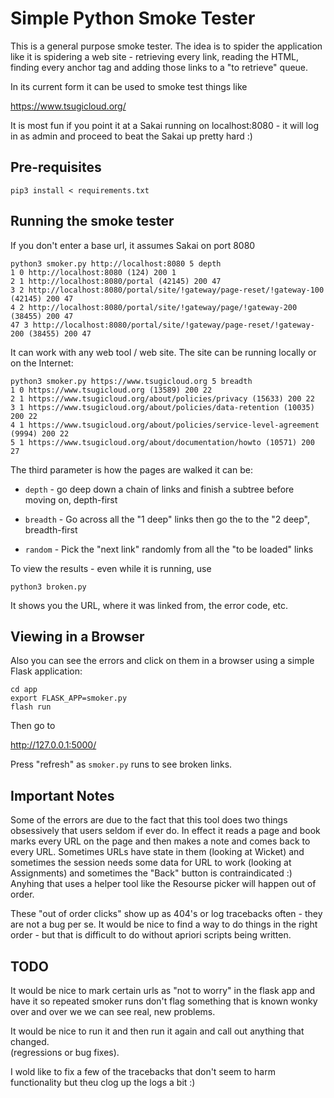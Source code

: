 Simple Python Smoke Tester
==========================

This is a general purpose smoke tester.  The idea is to spider the application
like it is spidering a web site - retrieving every link, reading the HTML, 
finding every anchor tag and adding those links to a "to retrieve" queue.

In its current form it can be used to smoke test things like

https://www.tsugicloud.org/

It is most fun if you point it at a Sakai running on localhost:8080 - it will log
in as admin and proceed to beat the Sakai up pretty hard :)

Pre-requisites
--------------

    pip3 install < requirements.txt

Running the smoke tester
------------------------

If you don't enter a base url, it assumes Sakai on port 8080

    python3 smoker.py http://localhost:8080 5 depth
    1 0 http://localhost:8080 (124) 200 1
    2 1 http://localhost:8080/portal (42145) 200 47
    3 2 http://localhost:8080/portal/site/!gateway/page-reset/!gateway-100 (42145) 200 47
    4 2 http://localhost:8080/portal/site/!gateway/page/!gateway-200 (38455) 200 47
    47 3 http://localhost:8080/portal/site/!gateway/page-reset/!gateway-200 (38455) 200 47

It can work with any web tool / web site.  The site can be running locally or
on the Internet:

    python3 smoker.py https://www.tsugicloud.org 5 breadth
    1 0 https://www.tsugicloud.org (13589) 200 22
    2 1 https://www.tsugicloud.org/about/policies/privacy (15633) 200 22
    3 1 https://www.tsugicloud.org/about/policies/data-retention (10035) 200 22
    4 1 https://www.tsugicloud.org/about/policies/service-level-agreement (9994) 200 22
    5 1 https://www.tsugicloud.org/about/documentation/howto (10571) 200 27

The third parameter is how the pages are walked it can be:

* `depth` - go deep down a chain of links and finish a subtree before moving on, depth-first

* `breadth`  - Go across all the "1 deep" links then go the to the "2 deep", breadth-first

* `random` - Pick the "next link" randomly from all the "to be loaded" links

To view the results - even while it is running, use

    python3 broken.py

It shows you the URL, where it was linked from, the error code, etc.

Viewing in a Browser
--------------------

Also you can see the errors and click on them in a browser using a simple
Flask application:

    cd app
    export FLASK_APP=smoker.py
    flash run

Then go to 

http://127.0.0.1:5000/

Press "refresh" as `smoker.py` runs to see broken links.

Important Notes
---------------

Some of the errors are due to the fact that this tool does two things obsessively that
users seldom if ever do.  In effect it reads a page and book marks every URL on the page
and then makes a note and comes back to every URL.  Sometimes URLs have state in them
(looking at Wicket) and sometimes the session needs some data for URL to work (looking
at Assignments) and sometimes the "Back" button is contraindicated :)  Anyhing that uses 
a helper tool like the Resourse picker will happen out of order.

These "out of order clicks" show up as 404's or log tracebacks often - they are not a
bug per se.  It would be nice to find a way to do things in the right order - but that
is difficult to do without apriori scripts being written.

TODO
----

It would be nice to mark certain urls as "not to worry" in the flask app and have it so 
repeated smoker runs don't flag something that is known wonky over and over we we can 
see real, new problems.

It would be nice to run it and then run it again and call out anything that changed.  
(regressions or bug fixes).

I wold like to fix a few of the tracebacks that don't seem to harm functionality but
theu clog up the logs a bit :)

